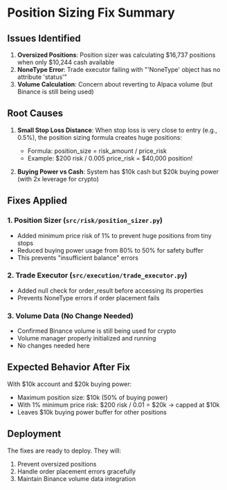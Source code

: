 # Position Sizing Fix Summary

## Issues Identified

1. **Oversized Positions**: Position sizer was calculating $16,737 positions when only $10,244 cash available
2. **NoneType Error**: Trade executor failing with "'NoneType' object has no attribute 'status'"
3. **Volume Calculation**: Concern about reverting to Alpaca volume (but Binance is still being used)

## Root Causes

1. **Small Stop Loss Distance**: When stop loss is very close to entry (e.g., 0.5%), the position sizing formula creates huge positions:
   - Formula: position_size = risk_amount / price_risk
   - Example: $200 risk / 0.005 price_risk = $40,000 position!

2. **Buying Power vs Cash**: System has $10k cash but $20k buying power (with 2x leverage for crypto)

## Fixes Applied

### 1. Position Sizer (`src/risk/position_sizer.py`)
- Added minimum price risk of 1% to prevent huge positions from tiny stops
- Reduced buying power usage from 80% to 50% for safety buffer
- This prevents "insufficient balance" errors

### 2. Trade Executor (`src/execution/trade_executor.py`)
- Added null check for order_result before accessing its properties
- Prevents NoneType errors if order placement fails

### 3. Volume Data (No Change Needed)
- Confirmed Binance volume is still being used for crypto
- Volume manager properly initialized and running
- No changes needed here

## Expected Behavior After Fix

With $10k account and $20k buying power:
- Maximum position size: $10k (50% of buying power)
- With 1% minimum price risk: $200 risk / 0.01 = $20k → capped at $10k
- Leaves $10k buying power buffer for other positions

## Deployment

The fixes are ready to deploy. They will:
1. Prevent oversized positions
2. Handle order placement errors gracefully
3. Maintain Binance volume data integration